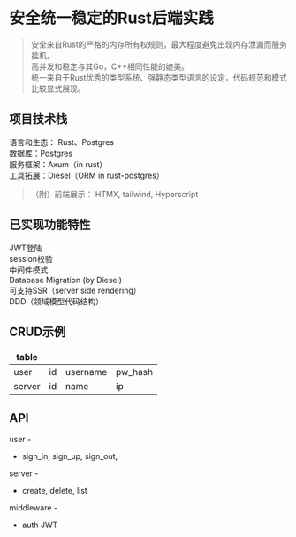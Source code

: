 # 安全统一稳定的Rust后端实践
> 安全来自Rust的严格的内存所有权规则，最大程度避免出现内存泄漏而服务挂机。   
> 高并发和稳定与其Go，C++相同性能的媲美。   
> 统一来自于Rust优秀的类型系统、强静态类型语言的设定，代码规范和模式比较显式展现。

## 项目技术栈
语言和生态： Rust、Postgres  
数据库：Postgres  
服务框架：Axum（in rust）  
工具拓展：Diesel（ORM in rust-postgres）  
>（附）前端展示： HTMX, tailwind, Hyperscript

## 已实现功能特性
JWT登陆  
session校验  
中间件模式  
Database Migration (by Diesel)  
可支持SSR（server side rendering）  
DDD（领域模型代码结构）

## CRUD示例
| table ||||
|--|--|--|--|
| user | id | username | pw_hash | 
|server| id | name     | ip      |


## API
user -
-  sign_in, sign_up, sign_out, 

server -
- create, delete, list

middleware -
-  auth JWT
